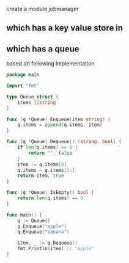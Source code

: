 
create a module jobmanager

## which has a key value store in 

## which has a queue

based on following implementation 


```go
package main

import "fmt"

type Queue struct {
	items []string
}

func (q *Queue) Enqueue(item string) {
	q.items = append(q.items, item)
}

func (q *Queue) Dequeue() (string, bool) {
	if len(q.items) == 0 {
		return "", false
	}
	item := q.items[0]
	q.items = q.items[1:]
	return item, true
}

func (q *Queue) IsEmpty() bool {
	return len(q.items) == 0
}

func main() {
	q := Queue{}
	q.Enqueue("apple")
	q.Enqueue("banana")

	item, _ := q.Dequeue()
	fmt.Println(item) // "apple"
}
```